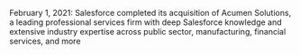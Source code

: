 February 1, 2021: Salesforce completed its acquisition of Acumen Solutions, a leading professional services firm with deep Salesforce knowledge and extensive industry expertise across public sector, manufacturing, financial services, and more